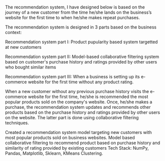 The recommendation system, I have designed below is based on the journey of a new customer from the time he/she lands on the business’s website for the first time to when he/she makes repeat purchases.

The recommendation system is designed in 3 parts based on the business context:

Recommendation system part I:
Product pupularity based system targetted at new customers

Recommendation system part II:
Model-based collaborative filtering system based on customer's purchase history and ratings provided by other users who bought similar items

Recommendation system part III:
When a business is setting up its e-commerce website for the first time without any product rating.

When a new customer without any previous purchase history visits the e-commerce website for the first time, he/she is recommended the most popular products sold on the company's website. Once, he/she makes a purchase, the recommendation system updates and recommends other products based on the purchase history and ratings provided by other users on the website. The latter part is done using collaborative filtering techniques.

Created a recommendation system model targeting new customers with most popular products sold on business websites.
Model based collaborative filtering to recommend product based on purchase history and similarity of rating provided by existing customers
Tech Stack: NumPy, Pandas, Matplotlib, Sklearn, KMeans Clustering.
